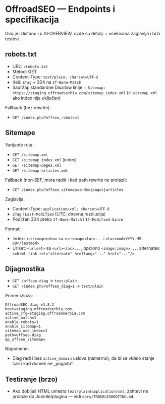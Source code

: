 # OffroadSEO — Endpoints i specifikacija

Ovo je izlistano i u AI‑OVERVIEW, ovde su detalji + očekivana zaglavlja i brzi testovi.

## robots.txt

- URL: `/robots.txt`
- Metod: GET
- Content‑Type: `text/plain; charset=UTF-8`
- Keš: `ETag` + 304 na `If-None-Match`
- Sadržaj: standardne Disallow linije + `Sitemap: https://staging.offroadserbia.com/sitemap_index.xml` (ili `sitemap.xml` ako index nije uključen)

Fallback (bez rewrite):

- `GET /index.php?offseo_robots=1`

## Sitemape

Varijante ruta:

- `GET /sitemap.xml`
- `GET /sitemap_index.xml` (index)
- `GET /sitemap-pages.xml`
- `GET /sitemap-articles.xml`

Fallback (non‑SEF, mora raditi i kad path rewrite ne prolazi):

- `GET /index.php?offseo_sitemap=index|pages|articles`

Zaglavlja:

- Content‑Type: `application/xml; charset=UTF-8`
- `ETag` i `Last-Modified` (UTC, dnevna rezolucija)
- Podržan 304 preko `If-None-Match` i `If-Modified-Since`

Format:

- Index: `<sitemapindex>` sa `<sitemap><loc>...` i `<lastmod>YYYY-MM-DD</lastmod>`
- Urlset: `<urlset>` sa `<url><loc>...`, opciono `<image:image>...`, alternates `<xhtml:link rel="alternate" hreflang="..." href="..."/>`

## Dijagnostika

- `GET /offseo-diag` → `text/plain`
- `GET /index.php?offseo_diag=1` → `text/plain`

Primer izlaza:

```text
OffroadSEO diag v1.8.2
host=staging.offroadserbia.com
active_cfg=staging.offroadserbia.com
active_match=1
enable_robots=1
enable_sitemap=1
sitemap_use_index=1
path=offseo-diag
qp_offseo_sitemap=
```

Napomene:

- Diag radi i bez `active_domain` uslova (namerno), da bi se videlo stanje čak i kad domen ne „pogađa“.

## Testiranje (brzo)

- Ako dobijaš HTML umesto `text/plain`/`application/xml`, zahtevi ne prolaze do Joomle/plugina — vidi `docs/TROUBLESHOOTING.md`.
